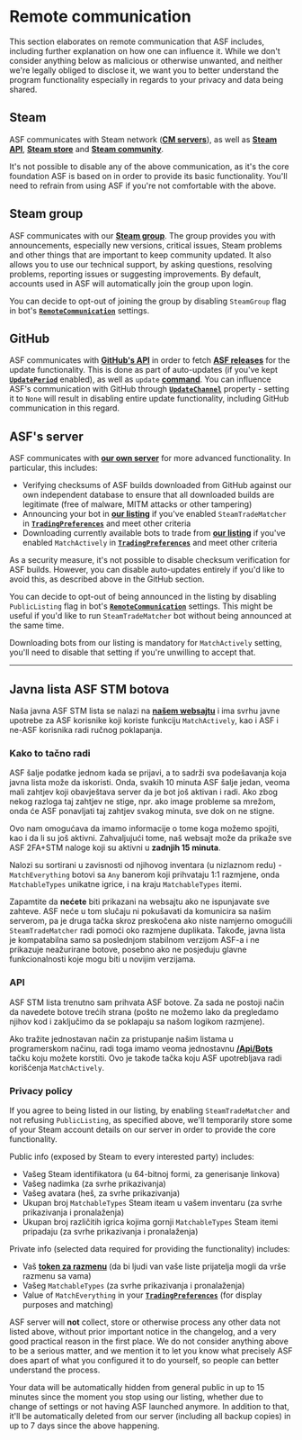 # Remote communication

This section elaborates on remote communication that ASF includes, including further explanation on how one can influence it. While we don't consider anything below as malicious or otherwise unwanted, and neither we're legally obliged to disclose it, we want you to better understand the program functionality especially in regards to your privacy and data being shared.

## Steam

ASF communicates with Steam network (**[CM servers](https://api.steampowered.com/ISteamDirectory/GetCMList/v1?cellid=0)**), as well as **[Steam API](api.steampowered.com)**, **[Steam store](https://store.steampowered.com)** and **[Steam community](https://steamcommunity.com)**.

It's not possible to disable any of the above communication, as it's the core foundation ASF is based on in order to provide its basic functionality. You'll need to refrain from using ASF if you're not comfortable with the above.

## Steam group

ASF communicates with our **[Steam group](https://steamcommunity.com/groups/archiasf)**. The group provides you with announcements, especially new versions, critical issues, Steam problems and other things that are important to keep community updated. It also allows you to use our technical support, by asking questions, resolving problems, reporting issues or suggesting improvements. By default, accounts used in ASF will automatically join the group upon login.

You can decide to opt-out of joining the group by disabling `SteamGroup` flag in bot's **[`RemoteCommunication`](https://github.com/JustArchiNET/ArchiSteamFarm/wiki/Configuration#remotecommunication)** settings.

## GitHub

ASF communicates with **[GitHub's API](https://api.github.com)** in order to fetch **[ASF releases](https://github.com/JustArchiNET/ArchiSteamFarm/releases)** for the update functionality. This is done as part of auto-updates (if you've kept **[`UpdatePeriod`](https://github.com/JustArchiNET/ArchiSteamFarm/wiki/Configuration#updateperiod)** enabled), as well as `update` **[command](https://github.com/JustArchiNET/ArchiSteamFarm/wiki/Commands)**. You can influence ASF's communication with GitHub through **[`UpdateChannel`](https://github.com/JustArchiNET/ArchiSteamFarm/wiki/Configuration#updatechannel)** property - setting it to `None` will result in disabling entire update functionality, including GitHub communication in this regard.

## ASF's server

ASF communicates with **[our own server](https://asf.justarchi.net)** for more advanced functionality. In particular, this includes:
- Verifying checksums of ASF builds downloaded from GitHub against our own independent database to ensure that all downloaded builds are legitimate (free of malware, MITM attacks or other tampering)
- Announcing your bot in **[our listing](https://asf.justarchi.net/STM)** if you've enabled `SteamTradeMatcher` in **[`TradingPreferences`](#tradingpreferences)** and meet other criteria
- Downloading currently available bots to trade from **[our listing](https://asf.justarchi.net/STM)** if you've enabled `MatchActively` in **[`TradingPreferences`](#tradingpreferences)** and meet other criteria

As a security measure, it's not possible to disable checksum verification for ASF builds. However, you can disable auto-updates entirely if you'd like to avoid this, as described above in the GitHub section.

You can decide to opt-out of being announced in the listing by disabling `PublicListing` flag in bot's **[`RemoteCommunication`](https://github.com/JustArchiNET/ArchiSteamFarm/wiki/Configuration#remotecommunication)** settings. This might be useful if you'd like to run `SteamTradeMatcher` bot without being announced at the same time.

Downloading bots from our listing is mandatory for `MatchActively` setting, you'll need to disable that setting if you're unwilling to accept that.

---

## Javna lista ASF STM botova

Naša javna ASF STM lista se nalazi na **[našem websajtu](https://asf.justarchi.net/STM)** i ima svrhu javne upotrebe za ASF korisnike koji koriste funkciju `MatchActively`, kao i ASF i ne-ASF korisnika radi ručnog poklapanja.

### Kako to tačno radi

ASF šalje podatke jednom kada se prijavi, a to sadrži sva podešavanja koja javna lista može da iskoristi. Onda, svakih 10 minuta ASF šalje jedan, veoma mali zahtjev koji obavještava server da je bot još aktivan i radi. Ako zbog nekog razloga taj zahtjev ne stige, npr. ako image probleme sa mrežom, onda će ASF ponavljati taj zahtjev svakog minuta, sve dok on ne stigne.

Ovo nam omogućava da imamo informacije o tome koga možemo spojiti, kao i da li su još aktivni. Zahvaljujući tome, naš websajt može da prikaže sve ASF 2FA+STM naloge koji su aktivni u **zadnjih 15 minuta**.

Nalozi su sortirani u zavisnosti od njihovog inventara (u nizlaznom redu) - `MatchEverything` botovi sa `Any` banerom koji prihvataju 1:1 razmjene, onda `MatchableTypes` unikatne igrice, i na kraju `MatchableTypes` itemi.

Zapamtite da **nećete** biti prikazani na websajtu ako ne ispunjavate sve zahteve. ASF neće u tom slučaju ni pokušavati da komunicira sa našim serverom, pa je druga tačka skroz preskočena ako niste namjerno omogućili `SteamTradeMatcher` radi pomoći oko razmjene duplikata. Takođe, javna lista je kompatabilna samo sa poslednjom stabilnom verzijom ASF-a i ne prikazuje neažurirane botove, posebno ako ne posjeduju glavne funkcionalnosti koje mogu biti u novijim verzijama.

### API

ASF STM lista trenutno sam prihvata ASF botove. Za sada ne postoji način da navedete botove trećih strana (pošto ne možemo lako da pregledamo njihov kod i zaključimo da se poklapaju sa našom logikom razmjene).

Ako tražite jednostavan način za pristupanje našim listama u programerskom načinu, radi toga imamo veoma jednostavnu **[/Api/Bots](https://asf.justarchi.net/Api/Bots)** tačku koju možete korstiti. Ovo je takođe tačka koju ASF upotrebljava radi korišćenja `MatchActively`.

### Privacy policy

If you agree to being listed in our listing, by enabling `SteamTradeMatcher` and not refusing `PublicListing`, as specified above, we'll temporarily store some of your Steam account details on our server in order to provide the core functionality.

Public info (exposed by Steam to every interested party) includes:
- Vašeg Steam identifikatora (u 64-bitnoj formi, za generisanje linkova)
- Vašeg nadimka (za svrhe prikazivanja)
- Vašeg avatara (heš, za svrhe prikazivanja)
- Ukupan broj `MatchableTypes` Steam iteam u vašem inventaru (za svrhe prikazivanja i pronalaženja)
- Ukupan broj različitih igrica kojima gornji `MatchableTypes` Steam itemi pripadaju (za svrhe prikazivanja i pronalaženja)

Private info (selected data required for providing the functionality) includes:
- Vaš **[token za razmenu](https://steamcommunity.com/my/tradeoffers/privacy)** (da bi ljudi van vaše liste prijatelja mogli da vrše razmenu sa vama)
- Vašeg `MatchableTypes` (za svrhe prikazivanja i pronalaženja)
- Value of `MatchEverything` in your **[`TradingPreferences`](#tradingpreferences)** (for display purposes and matching)

ASF server will **not** collect, store or otherwise process any other data not listed above, without prior important notice in the changelog, and a very good practical reason in the first place. We do not consider anything above to be a serious matter, and we mention it to let you know what precisely ASF does apart of what you configured it to do yourself, so people can better understand the process.

Your data will be automatically hidden from general public in up to 15 minutes since the moment you stop using our listing, whether due to change of settings or not having ASF launched anymore. In addition to that, it'll be automatically deleted from our server (including all backup copies) in up to 7 days since the above happening.